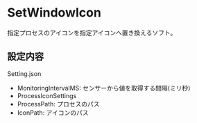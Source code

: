 # SetWindowIcon

指定プロセスのアイコンを指定アイコンへ置き換えるソフト。

## 設定内容
Setting.json
- MonitoringIntervalMS: センサーから値を取得する間隔(ミリ秒)
- ProcessIconSettings
 - ProcessPath: プロセスのパス
 - IconPath: アイコンのパス
